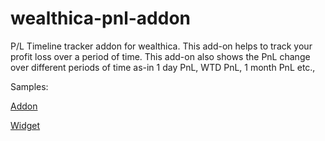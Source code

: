 # wealthica-pnl-addon

P/L Timeline tracker addon for wealthica. This add-on helps to track your profit loss over a period of time. This add-on also shows the PnL change over different periods of time as-in 1 day PnL, WTD PnL, 1 month PnL etc.,

Samples:

[Addon](https://mani-coder.web.app/mani-coder/wealthica-portfolio-addon/)

[Widget](https://mani-coder.web.app/mani-coder/wealthica-portfolio-addon/widgets/pnl/)
